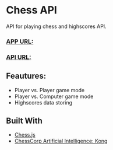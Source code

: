 # Chess API
API for playing chess and highscores API.
### [APP URL: ](https://chess-api-chess.herokuapp.com/)
### [API URL: ](https://chess-api-chess.herokuapp.com/api/v1)

## Feautures:

* Player vs. Player game mode
* Player vs. Computer game mode
* Highscores data storing


## Built With

* [Chess.js](https://github.com/jhlywa/chess.js)
* [ChessCorp Artificial Intelligence: Kong](https://www.npmjs.com/package/chess-ai-kong)
